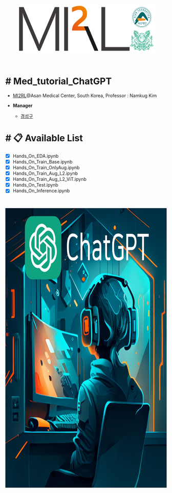 <p align="center"><img src='./imgs/MI2RL_logo.png' width="440" height="150"></p>

<br>

# # Med_tutorial_ChatGPT
* [MI2RL](https://www.mi2rl.co/)@Asan Medical Center, South Korea, Professor :  Namkug Kim

* **Manager**
  * [경성구](https://github.com/babbu3682)


# # 📋 Available List
- [x] Hands_On_EDA.ipynb
- [x] Hands_On_Train_Base.ipynb
- [x] Hands_On_Train_OnlyAug.ipynb
- [x] Hands_On_Train_Aug_L2.ipynb
- [x] Hands_On_Train_Aug_L2_ViT.ipynb
- [x] Hands_On_Test.ipynb
- [x] Hands_On_Inference.ipynb

<br>

<p align="center"><img src='./imgs/chat_gpt_image.png' width="870" height="870"></p>

<br>